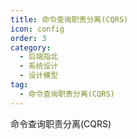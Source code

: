 ```yaml
---
title: 命令查询职责分离(CQRS)
icon: config
order: 3
category:
  - 后端指北
  - 系统设计
  - 设计模型
tag:
  - 命令查询职责分离(CQRS)
---
```


命令查询职责分离(CQRS)
